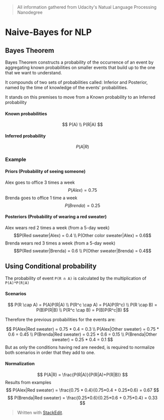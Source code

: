 > All information gathered from Udacity's Natual Language Processing Nanodegree

# Naive-Bayes for NLP

## Bayes Theorem

Bayes Theorem constructs a probability of the occurrence of an event by aggregating known probabilities on smaller events that build up to the one that we want to understand.

It compounds of two sets of probabilities called: Inferior and Posterior, named by the time of knowledge of the events' probabilities.

It stands on this premises to move from a Known probability to an Inferred probability

#### Known probabilities
$$ P(A) \\
P(R|A) $$

#### Inferred probability
$$
P(A|R)
$$

### Example

#### Priors (Probability of seeing someone)
Alex goes to office 3 times a week
$$P(Alex) = 0.75$$
Brenda goes to office 1 time a week
$$P(Brenda)=0.25$$

#### Posteriors (Probability of wearing a red sweater)
Alex wears red 2 times a week (from a 5-day week)
$$P(Red sweater|Alex) = 0.4 \\
 P(Other color sweater|Alex) = 0.6$$
Brenda wears red 3 times a week (from a 5-day week)
$$P(Red sweater|Brenda) = 0.6 \\
P(Other sweater|Brenda) = 0.4$$

## Using Conditional probability

The probability of event `P(R ∩ A)` is calculated by the multiplication of `P(A)*P(R|A)`

#### Scenarios

$$
P(R \cap A) = P(A)P(R|A) \\
P(R^c \cap A) = P(A)P(R^c) \\
P(R \cap B) = P(B)P(R|B) \\
P(R^c \cap B) = P(B)P(R^c|B)
$$

Therefore the previous probabilities for the events are:

$$
P(Alex|Red sweater) = 0.75 * 0.4 = 0.3 \\
P(Alex|Other sweater) = 0.75 * 0.6 = 0.45 \\
P(Brenda|Red sweater) = 0.25 * 0.6 = 0.15 \\
P(Brenda|Other sweater) = 0.25 * 0.4 = 0.1
$$
But as only the conditions having red are needed, is required to normalize both scenarios in order that they add to one.

#### Normalization
$$
P(A|R) = \frac{P(R|A)}{P(R|A)+P(R|B)}
$$
Results from examples
$$
P(Alex|Red sweater) = \frac{0.75 * 0.4}{0.75*0.4 + 0.25*0.6} = 0.67
$$
$$
P(Brenda|Red sweater) = \frac{0.25*0.6}{0.25*0.6 + 0.75*0.4} = 0.33 
$$

> Written with [StackEdit](https://stackedit.io/).
<!--stackedit_data:
eyJoaXN0b3J5IjpbLTIwNzA5NDE2OTksLTExNjcwODI4NTksLT
ExNzgzMTY5MjgsNDk0MzcxMzU5LDcxMjAzNzExOCwtMTgzMTQ0
MjY2NywtMjA1Mjc0ODQ1OSw5NDk2NzMwNDJdfQ==
-->